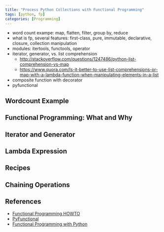 ```yaml
---
title: "Process Python Collections with Functional Programming"
tags: [python, fp]
categories: [Programming]
---
```


* word count exampe: map, flatten, filter, group by, reduce
* what is fp, several features: first-class, pure, immutable, declarative, closure, collection manipulation
* modules: itertools, functools, operator
* iterator, generator, vs. list comprehension
  * http://stackoverflow.com/questions/1247486/python-list-comprehension-vs-map
  * https://www.quora.com/Is-it-better-to-use-list-comprehensions-or-map-with-a-lambda-function-when-manipulating-elements-in-a-list
* composite function with decorator
* pyfunctional

## Wordcount Example

<!-- more -->

## Functional Programming: What and Why

## Iterator and Generator

## Lambda Expression

## Recipes

## Chaining Operations

## References

* [Functional Programming HOWTO](https://docs.python.org/3/howto/functional.html)
* [PyFunctional](http://www.pyfunctional.org/)
* [Functional Programming with Python](http://kachayev.github.io/talks/uapycon2012/)
